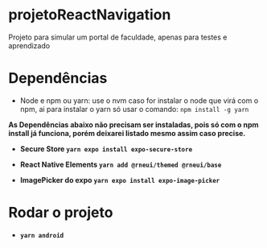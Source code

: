 # projetoReactNavigation
Projeto para simular um portal de faculdade, apenas para testes e aprendizado

# Dependências
- Node e npm ou yarn:
use o nvm caso for instalar o node que virá com o npm, ai para instalar o yarn só usar o comando:
```npm install -g yarn```

<b>As Dependências abaixo não precisam ser instaladas, pois só com o npm install já funciona, porém deixarei listado mesmo assim caso precise.<b>
- Secure Store
```yarn expo install expo-secure-store```

- React Native Elements
```yarn add @rneui/themed @rneui/base```

- ImagePicker do expo
```yarn expo install expo-image-picker```

# Rodar o projeto
- ```yarn android```
